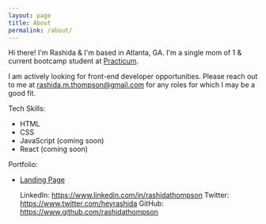```yaml
---
layout: page
title: About
permalink: /about/
---
```


Hi there! I'm Rashida & I'm based in Atlanta, GA. I'm a single mom of 1 & current bootcamp student at [Practicum]("practicum.yandex.com").

I am actively looking for front-end developer opportunities. Please reach out to me at [rashida.m.thompson@gmail.com]("mailto:rashida.m.thompson@gmail.com") for any roles for which I may be a good fit.

Tech Skills:

- HTML
- CSS
- JavaScript (coming soon)
- React (coming soon)

Portfolio:

- [Landing Page]("https://practicum-project-1.netlify.app/")

  LinkedIn: <https://www.linkedin.com/in/rashidathompson>
  Twitter: <https://www.twitter.com/heyrashida>
  GitHub: <https://www.github.com/rashidathompson>
